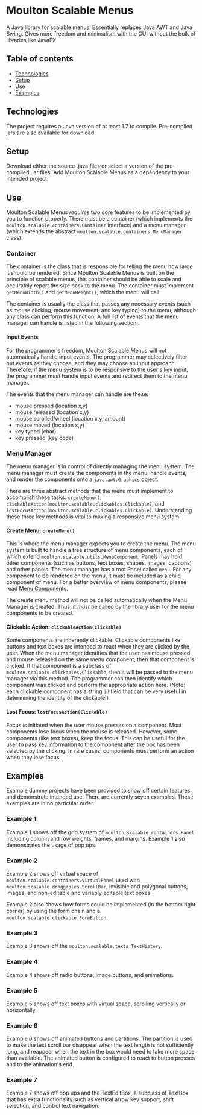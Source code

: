 # Moulton Scalable Menus
A Java library for scalable menus. Essentially replaces Java AWT and Java Swing. Gives more freedom and minimalism with the GUI without the bulk of libraries like JavaFX.

## Table of contents
* [Technologies](#technologies)
* [Setup](#setup)
* [Use](#use)
* [Examples](#examples)

## Technologies
The project requires a Java version of at least 1.7 to compile. Pre-compiled jars are also available for download.

## Setup
Download either the source .java files or select a version of the pre-compiled .jar files. Add Moulton Scalable Menus as a dependency to your intended project.

## Use
Moulton Scalable Menus *requires* two core features to be implemented by you to function properly. There must be a container (which implements the `moulton.scalable.containers.Container` interface) and a menu manager (which extends the abstract `moulton.scalable.containers.MenuManager` class).

### Container
The container is the class that is responsible for telling the menu how large it should be rendered. Since Moulton Scalable Menus is built on the principle of scalable menus, this container should be able to scale and accurately report the size back to the menu. The container must implement `getMenuWidth()` and `getMenuHeight()`, which the menu will call.

The container is usually the class that passes any necessary events (such as mouse clicking, mouse movement, and key typing) to the menu, although any class can perform this function. A full list of events that the menu manager can handle is listed in the following section.

#### Input Events
For the programmer's freedom, Moulton Scalable Menus will not automatically handle input events. The programmer may selectively filter out events as they choose, and they may choose an input approach. Therefore, if the menu system is to be responsive to the user's key input, the programmer must handle input events and redirect them to the menu manager.

The events that the menu manager can handle are these:
* mouse pressed (location x,y)
* mouse released (location x,y)
* mouse scrolled/wheel (location x,y, amount)
* mouse moved (location x,y)
* key typed (char)
* key pressed (key code)

### Menu Manager
The menu manager is in control of directly managing the menu system. The menu manager must create the components in the menu, handle events, and render the components onto a `java.awt.Graphics` object.

There are three abstract methods that the menu must implement to accomplish these tasks: `createMenu()`, `clickableAction(moulton.scalable.clickables.Clickable)`, and `lostFocusAction(moulton.scalable.clickables.Clickable)`. Understanding these three key methods is vital to making a responsive menu system.

#### Create Menu: `createMenu()`
This is where the menu manager expects you to create the menu. The menu system is built to handle a tree structure of menu components, each of which extend `moulton.scalable.utils.MenuComponent`. Panels may hold other components (such as buttons, text boxes, shapes, images, captions) and other panels. The menu manager has a root Panel called `menu`. For any component to be rendered on the menu, it must be included as a child component of menu. For a better overview of menu components, please read [Menu Components](MenuComponents.md).

The create menu method will not be called automatically when the Menu Manager is created. Thus, it *must* be called by the library user for the menu components to be created.

#### Clickable Action: `clickableAction(Clickable)`
Some components are inherently clickable. Clickable components like buttons and text boxes are intended to react when they are clicked by the user. When the menu manager identifies that the user has mouse pressed and mouse released on the same menu component, then that component is clicked. If that component is a subclass of `moulton.scalable.clickables.Clickable`, then it will be passed to the menu manager via this method. The programmer can then identify which component was clicked and perform the appropriate action here. (Note: each clickable component has a string
`id` field that can be very useful in determining the identity of the clickable.)

#### Lost Focus: `lostFocusAction(Clickable)`
Focus is initiated when the user mouse presses on a component. Most components lose focus when the mouse is released. However, some components (like text boxes), keep the focus. This can be useful for the user to pass key information to the component after the box has been selected by the clicking. In rare cases, components must perform an action when they lose focus.

## Examples
Example dummy projects have been provided to show off certain features and demonstrate intended use. There are currently seven examples. These examples are in no particular order.

### Example 1
Example 1 shows off the grid system of `moulton.scalable.containers.Panel` including column and row weights, frames, and margins. Example 1 also demonstrates the usage of pop ups.

### Example 2
Example 2 shows off virtual space of `moulton.scalable.containers.VirtualPanel` used with `moulton.scalable.draggables.ScrollBar`, invisible and polygonal buttons, images, and non-editable and variably editable text boxes.

Example 2 also shows how forms could be implemented (in the bottom right corner) by using the form chain and a `moulton.scalable.clickable.FormButton`.

### Example 3
Example 3 shows off the `moulton.scalable.texts.TextHistory`.

### Example 4
Example 4 shows off radio buttons, image buttons, and animations.

### Example 5
Example 5 shows off text boxes with virtual space, scrolling vertically or horizontally.

### Example 6
Example 6 shows off animated buttons and partitions. The partition is used to make the text scroll bar disappear when the text length is not sufficiently long, and reappear when the text in the box would need to take more space than available. The animated button is configured to react to button presses and to the animation's end.

### Example 7
Example 7 shows off pop ups and the TextEditBox, a subclass of TextBox that has extra functionality such as vertical arrow key support, shift selection, and control text navigation.